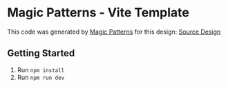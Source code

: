 # Magic Patterns - Vite Template

This code was generated by [Magic Patterns](https://magicpatterns.com) for this design: [Source Design](https://magicpatterns.com/c/j7dvseeguwjg4bk85by2r6)

## Getting Started

1. Run `npm install`
2. Run `npm run dev`
